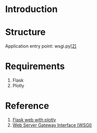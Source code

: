 # Introduction


# Structure
Application entry point: wsgi.py[[2]](https://en.wikipedia.org/wiki/Web_Server_Gateway_Interface)


# Requirements
1. Flask
2. Plotly




# Reference
1. [Flask web with plotly](https://hackersandslackers.com/plotly-dash-with-flask/) 
2. [Web Server Gateway Interface (WSGI)](https://en.wikipedia.org/wiki/Web_Server_Gateway_Interface)